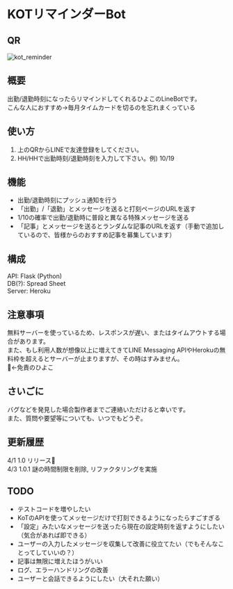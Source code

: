 # KOTリマインダーBot
## QR
![kot_reminder](https://user-images.githubusercontent.com/88639614/161070237-ac33286c-c60c-4e48-9c4e-0737f302b523.png)
## 概要
出勤/退勤時刻になったらリマインドしてくれるひよこのLineBotです。<br>
こんな人におすすめ→毎月タイムカードを切るのを忘れまくっている
## 使い方
1. 上のQRからLINEで友達登録をしてください。
2. HH/HHで出勤時刻/退勤時刻を入力して下さい。例) 10/19
## 機能
- 出勤/退勤時刻にプッシュ通知を行う
- 「出勤」/「退勤」とメッセージを送ると打刻ページのURLを返す
- 1/10の確率で出勤/退勤時に普段と異なる特殊メッセージを送る
- 「記事」とメッセージを送るとランダムな記事のURLを返す（手動で追加しているので、皆様からのおすすめ記事を募集しています）
## 構成
API: Flask (Python)<br>
DB(?): Spread Sheet<br>
Server: Heroku
## 注意事項
無料サーバーを使っているため、レスポンスが遅い、またはタイムアウトする場合があります。<br>
また、もし利用人数が想像以上に増えてきてLINE Messaging APIやHerokuの無料枠を超えるとサーバーが止まりますが、その時はすみません。<br>
🐥←免責のひよこ
## さいごに
バグなどを発見した場合製作者までご連絡いただけると幸いです。<br>
また、質問や要望等についても、いつでもどうぞ。

## 更新履歴
4/1 1.0   リリース🐣<br>
4/3 1.0.1 謎の時間制限を削除, リファクタリングを実施<br>
## TODO
- テストコードを増やしたい
- KoTのAPIを使ってメッセージだけで打刻できるようになったらすごすぎる
- 「設定」みたいなメッセージを送ったら現在の設定時刻を返すようにしたい（気合があれば即できる）
- ユーザーの入力したメッセージを収集して改善に役立てたい（でもそんなことってしていいの？）
- 記事は無限に増えたほうがいい
- ログ、エラーハンドリングの改善
- ユーザーと会話できるようにしたい（大それた願い）

